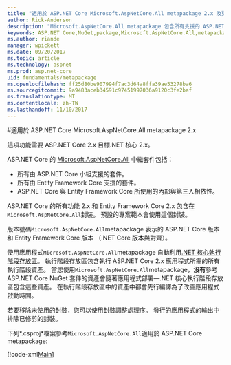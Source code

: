 ```yaml
---
title: "適用於 ASP.NET Core Microsoft.AspNetCore.All metapackage 2.x 及更新版本"
author: Rick-Anderson
description: "Microsoft.AspNetCore.All metapackage 包含所有支援的 ASP.NET Core 和 Entity Framework Core 套件，以及它們的相依性。"
keywords: ASP.NET Core,NuGet,package,Microsoft.AspNetCore.All,metapackage
ms.author: riande
manager: wpickett
ms.date: 09/20/2017
ms.topic: article
ms.technology: aspnet
ms.prod: asp.net-core
uid: fundamentals/metapackage
ms.openlocfilehash: ff25d80be907994f7ac3d64a8ffa39ae53278ba6
ms.sourcegitcommit: 9a9483aceb34591c97451997036a9120c3fe2baf
ms.translationtype: MT
ms.contentlocale: zh-TW
ms.lasthandoff: 11/10/2017
---
```

#<a name="microsoftaspnetcoreall-metapackage-for-aspnet-core-2x"></a>適用於 ASP.NET Core Microsoft.AspNetCore.All metapackage 2.x

這項功能需要 ASP.NET Core 2.x 目標.NET 核心 2.x。

ASP.NET Core 的 [Microsoft.AspNetCore.All](https://www.nuget.org/packages/Microsoft.AspNetCore.All) 中繼套件包括：

* 所有由 ASP.NET Core 小組支援的套件。
* 所有由 Entity Framework Core 支援的套件。 
* ASP.NET Core 與 Entity Framework Core 所使用的內部與第三人相依性。 

ASP.NET Core 的所有功能 2.x 和 Entity Framework Core 2.x 包含在`Microsoft.AspNetCore.All`封裝。 預設的專案範本會使用這個封裝。

版本號碼`Microsoft.AspNetCore.All`metapackage 表示的 ASP.NET Core 版本和 Entity Framework Core 版本 （.NET Core 版本與對齊）。

使用應用程式`Microsoft.AspNetCore.All`metapackage 自動利用[.NET 核心執行階段存放區](https://docs.microsoft.com/dotnet/core/deploying/runtime-store)。 執行階段存放區包含執行 ASP.NET Core 2.x 應用程式所需的所有執行階段資產。 當您使用`Microsoft.AspNetCore.All`metapackage，**沒有**參考 ASP.NET Core NuGet 套件的資產會隨著應用程式部署&mdash;.NET 核心執行階段存放區包含這些資產。 在執行階段存放區中的資產中都會先行編譯為了改善應用程式啟動時間。

若要移除未使用的封裝，您可以使用封裝調整處理序。 發行的應用程式的輸出中排除已修剪的封裝。

下列*.csproj*檔案參考`Microsoft.AspNetCore.All`適用於 ASP.NET Core metapackage:

[!code-xml[Main](..\mvc\views\view-compilation\sample\MvcRazorCompileOnPublish2.csproj?highlight=9)]
